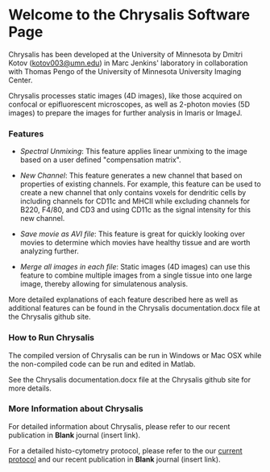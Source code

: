 # Welcome to the Chrysalis Software Page

Chrysalis has been developed at the University of Minnesota by Dmitri Kotov (kotov003@umn.edu) in Marc Jenkins' laboratory in collaboration with Thomas Pengo of the University of Minnesota University Imaging Center. 

Chrysalis processes static images (4D images), like those acquired on confocal or epifluorescent microscopes, as well as 2-photon movies (5D images) to prepare the images for further analysis in Imaris or ImageJ. 


### Features

* *Spectral Unmixing*: This feature applies linear unmixing to the image based on a user defined "compensation matrix".

* *New Channel*: This feature generates a new channel that based on properties of existing channels. For example, this feature can be used to create a new channel that only contains voxels for dendritic cells by including channels for CD11c and MHCII while excluding channels for B220, F4/80, and CD3 and using CD11c as the signal intensity for this new channel.

* *Save movie as AVI file*: This feature is great for quickly looking over movies to determine which movies have healthy tissue and are worth analyzing further.

* *Merge all images in each file*: Static images (4D images) can use this feature to combine multiple images from a single tissue into one large image, thereby allowing for simulatenous analysis.


More detailed explanations of each feature described here as well as additional features can be found in the Chrysalis documentation.docx file at the Chrysalis github site.


### How to Run Chrysalis
 
The compiled version of Chrysalis can be run in Windows or Mac OSX while the non-compiled code can be run and edited in Matlab. 

See the Chrysalis documentation.docx file at the Chrysalis github site for more details.


### More Information about Chrysalis

For detailed information about Chrysalis, please refer to our recent publication in **Blank** journal (insert link).

For a detailed histo-cytometry protocol, please refer to the our [current protocol](http://www.jenkinslab.umn.edu/Jenkins_Lab_2/protocols.html) and our recent publication in **Blank** journal (insert link).




